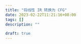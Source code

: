 ```yaml
---
title: "将线性 IR 转换为 CFG"
date: 2023-02-22T11:21:16+08:00
tags: []
description: ""

draft: true
---
```

